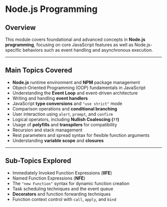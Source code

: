 # Node.js Programming 

## Overview

This module covers foundational and advanced concepts in **Node.js programming**, focusing on core JavaScript features as well as Node.js-specific behaviors such as event handling and asynchronous execution.

---

## Main Topics Covered

- **Node.js** runtime environment and **NPM** package management
- Object-Oriented Programming (OOP) fundamentals in JavaScript
- Understanding the **Event Loop** and event-driven architecture
- Writing and handling **event handlers**
- JavaScript **type conversions** and `"use strict"` mode
- Comparison operations and **conditional branching**
- User interaction using `alert`, `prompt`, and `confirm`
- Logical operators, including **Nullish Coalescing (`??`)**
- Usage of **polyfills** and **transpilers** for compatibility
- Recursion and stack management
- Rest parameters and spread syntax for flexible function arguments
- Understanding **variable scope** and **closures**

---

## Sub-Topics Explored

- Immediately Invoked Function Expressions (**IIFE**)
- Named Function Expressions (**NFE**)
- The `"new Function"` syntax for dynamic function creation
- Task scheduling techniques and the event queue
- **Decorators** and function forwarding techniques
- Function context control with `call`, `apply`, and `bind`
